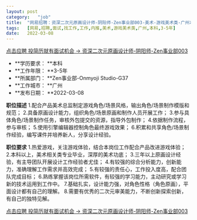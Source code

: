 ```yaml
---
layout:	post
category:	"job"
title:	"网易招聘：资深二次元原画设计师-阴阳师-Zen事业部003-美术-游戏美术类-广州本科3-5年"
tags:	[网易,招聘,面试,找工作,工作,内推,美术,游戏美术类,广州,本科,3-5年]
date:	2022-03-08
---
```


[点击应聘 投简历就有面试机会 -> 资深二次元原画设计师-阴阳师-Zen事业部003](http://mobile.bole.netease.com/bole/boleDetail?id=36608&employeeId=346f03c3cda5f04c&key=all)



- **学历要求： **本科
- **工作年限： **3-5年
- **所属部门： **Zen事业部-Onmyoji Studio-G37
- **工作城市： **广州
- **发布日期： **2022-03-08



**职位描述**
1.配合产品美术总监制定游戏角色/场景风格，输出角色/场景制作模版和规范；
2.具备原画设计能力，组织角色/场景原画和制作人员开展工作；
3.参与具体角色/场景制作任务，审核外包提交的资源，指导外包制作；
4.依据制作流程，参与审核；
5.使用引擎编辑器控制角色最终游戏效果；
6.积累和共享角色/场景制作经验，编写课件并培养新人，分享设计经验。



**职位要求**
1.热爱游戏，关注游戏体验，结合本岗位工作配合产品改进游戏体验；
2.本科以上，美术相关类专业毕业，深厚的美术功底；
3.三年以上原画设计经验，有主导团队开展设计工作经验者尤佳；
4.有较强的综合分析能力，创新能力，准确理解工作需求并高效完成；
5.有较强的责任心，工作投入度高，配合团队完成目标；
6.熟练掌握该岗位所需软件，有较强的学习能力，主动研究或学习新的技术运用到工作中。
7.基础扎实，设计能力强，对角色性格（角色原画），平面设计都有自己的理解。
8.需要有优秀的二次元审美能力，不断创新探索创新，有自己的独特见解。



[点击应聘 投简历就有面试机会 -> 资深二次元原画设计师-阴阳师-Zen事业部003](http://mobile.bole.netease.com/bole/boleDetail?id=36608&employeeId=346f03c3cda5f04c&key=all)